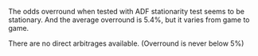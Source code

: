 The odds overround when tested with ADF stationarity test seems to be stationary.
And the average overround is 5.4%, but it varies from game to game.

There are no direct arbitrages available. (Overround is never below 5%)
